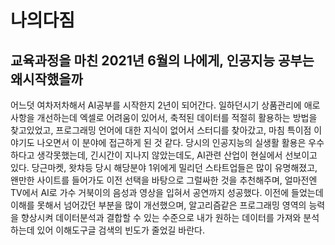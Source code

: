 # 나의다짐

## 교육과정을 마친 2021년 6월의 나에게, 인공지능 공부는 왜시작했을까

어느덧 여차저차해서 AI공부를 시작한지 2년이 되어간다. 일하던시기 상품관리에 애로사항을 개선하는데 엑셀로 어려움이 있어서, 축적된 데이터를 적절히 활용하는 방법을 찾고있었고, 프로그래밍 언어에 대한 지식이 없어서 스터디를 찾아갔고, 마침 특이점 이야기도 나오면서 이 분야에 접근하게 된 것 같다. 당시의 인공지능의 실생활 활용은 우수하다고 생각못했는데, 긴시간이 지나지 않았는데도, AI관련 산업이 현실에서 선보이고 있다. 당근마켓, 왓챠등 당시 해당분야 1위에게 밀리던 스타트업들은 많이 유명해졌고, 왠만한 사이트를 들어가도 이전 선택을 바탕으로 그럴싸한 것을 추천해주며, 얼마전엔 TV에서 AI로 가수 거북이의 음성과 영상을 입혀서 공연까지 성공했다. 이전에 들었는데 이해를 못해서 넘어갔던 부분을 많이 개선했으며, 알고리즘같은 프로그래밍 영역의 능력을 향상시켜 데이터분석과 결합할 수 있는 수준으로 내가 원하는 데이터를 가져와 분석하는데 있어 이해도구글 검색의 빈도가 줄었길 바란다.
